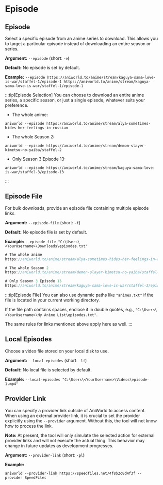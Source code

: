 # Episode

## Episode

Select a specific episode from an anime series to download. This allows you to target a particular episode instead of downloading an entire season or series.

**Argument:** `--episode` (short: `-e`)

**Default:** No episode is set by default.

**Example:** `--episode https://aniworld.to/anime/stream/kaguya-sama-love-is-war/staffel-1/episode-1 https://aniworld.to/anime/stream/kaguya-sama-love-is-war/staffel-1/episode-1`

:::tip[Episode Selection]
You can choose to download an entire anime series, a specific season, or just a single episode, whatever suits your preference.

- The whole anime:
```
aniworld --episode https://aniworld.to/anime/stream/alya-sometimes-hides-her-feelings-in-russian
```

- The whole Season 2:
```
aniworld --episode https://aniworld.to/anime/stream/demon-slayer-kimetsu-no-yaiba/staffel-2
```

- Only Season 3 Episode 13:
```
aniworld --episode https://aniworld.to/anime/stream/kaguya-sama-love-is-war/staffel-3/episode-13
```
:::

## Episode File

For bulk downloads, provide an episode file containing multiple episode links.

**Argument:** `--episode-file` (short: `-f`)

**Default:** No episode file is set by default.

**Example:** `--episode-file "C:\Users\<YourUsername>\Downloads\episodes.txt"`

```jsx title="C:\Users\<YourUsername>\Downloads\episodes.txt"
# The whole anime
https://aniworld.to/anime/stream/alya-sometimes-hides-her-feelings-in-russian

# The whole Season 2
https://aniworld.to/anime/stream/demon-slayer-kimetsu-no-yaiba/staffel-2

# Only Season 3 Episode 13
https://aniworld.to/anime/stream/kaguya-sama-love-is-war/staffel-3/episode-13
```

:::tip[Episode File]
You can also use dynamic paths like `"animes.txt"` if the file is located in your current working directory.

If the file path contains spaces, enclose it in double quotes, e.g., `"C:\Users\<YourUsername>\My Anime List\episodes.txt"`.

The same rules for links mentioned above apply here as well.
:::

## Local Episodes

Choose a video file stored on your local disk to use.

**Argument:** `--local-episodes` (short: `-lf`)

**Default:** No local file is selected by default.

**Example:** `--local-episodes "C:\Users\<YourUsername>\Videos\episode-1.mp4"`

## Provider Link

You can specify a provider link outside of AniWorld to access content. When using an external provider link, it is crucial to set the provider explicitly using the `--provider` argument. Without this, the tool will not know how to process the link.

**Note:** At present, the tool will only simulate the selected action for external provider links and will not execute the actual thing. This behavior may change in future updates as development progresses.

**Argument:** `--provider-link` (short: `-pl`)

**Example:** 
```
aniworld --provider-link https://speedfiles.net/4f8b2c8d4f3f --provider SpeedFiles
```
